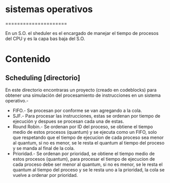 # sistemas operativos
=====================

En un S.O. el sheduler es el encargado de manejar el tiempo de procesos del CPU y es la capa bas baja del S.O.

# Contenido

## Scheduling [directorio]

En este directorio encontraras un proyecto (creado en codeblocks) para obtener una simulación del procesamiento de instrucciones en un sistema operativo.-

* FIFO.- Se procesan por conforme se van agregando a la cola.
* SJF.- Para procesar las instrucciones, estas se ordenan por tiempo de ejecución y despues se procesan cada una de estas.
* Round Robin.- Se ordenan por ID del proceso, se obtiene el tiempo medio de estos procesos (quantum) y se ejecuta como un FIFO, solo que respetando que el tiempo de ejecucion de cada proceso sea menor al quantum, si no es menor, se le resta el quantum al tiempo del proceso y se manda al final de la cola.
* Prioridad.- Se ordenan por prioridad, se obtiene el tiempo medio de estos procesos (quantum), para procesar el tiempo de ejecucion de cada proceso debe ser menor al quantum, si no es menor, se le resta el quantum al tiempo del proceso y se le resta uno a la prioridad, la cola se vuelve a ordenar por prioridad.